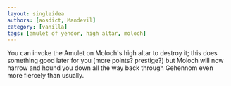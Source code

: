 ```yaml
---
layout: singleidea
authors: [aosdict, Mandevil]
category: [vanilla]
tags: [amulet of yendor, high altar, moloch]
---
```

You can invoke the Amulet on Moloch's high altar to destroy it; this does something good later for you (more points? prestige?) but Moloch will now harrow and hound you down all the way back through Gehennom even more fiercely than usually.
